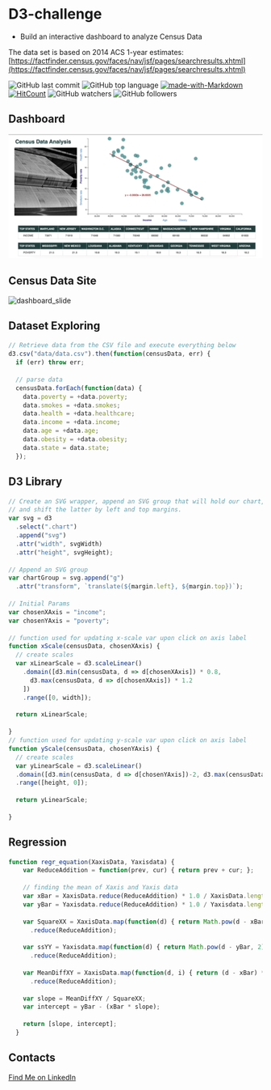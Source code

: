 # D3-challenge
* Build an interactive dashboard to analyze Census Data

The data set is based on 2014 ACS 1-year estimates: [https://factfinder.census.gov/faces/nav/jsf/pages/searchresults.xhtml](https://factfinder.census.gov/faces/nav/jsf/pages/searchresults.xhtml)

![GitHub last commit](https://img.shields.io/github/last-commit/OlegRyzhkov2020/d3-challenge)
![GitHub top language](https://img.shields.io/github/languages/top/OlegRyzhkov2020/d3-challenge)
[![made-with-Markdown](https://img.shields.io/badge/Made%20with-Markdown-1f425f.svg)](http://commonmark.org)
[![HitCount](http://hits.dwyl.com/OlegRyzhkov2020/oil-project.svg)](http://hits.dwyl.com/OlegRyzhkov2020/d3-challenge)
![GitHub watchers](https://img.shields.io/github/watchers/OlegRyzhkov2020/sql-challenge?label=Watch&style=social)
![GitHub followers](https://img.shields.io/github/followers/OlegRyzhkov2020?label=Follow&style=social)


## Dashboard

![dashboard_slide](Images/dashboard.png)

## Census Data Site

![dashboard_slide](Images/census.gif)

## Dataset Exploring

```JavaScript
// Retrieve data from the CSV file and execute everything below
d3.csv("data/data.csv").then(function(censusData, err) {
  if (err) throw err;

  // parse data
  censusData.forEach(function(data) {
    data.poverty = +data.poverty;
    data.smokes = +data.smokes;
    data.health = +data.healthcare;
    data.income = +data.income;
    data.age = +data.age;
    data.obesity = +data.obesity;
    data.state = data.state;
  });

```

## D3 Library

```JavaScript
// Create an SVG wrapper, append an SVG group that will hold our chart,
// and shift the latter by left and top margins.
var svg = d3
  .select(".chart")
  .append("svg")
  .attr("width", svgWidth)
  .attr("height", svgHeight);

// Append an SVG group
var chartGroup = svg.append("g")
  .attr("transform", `translate(${margin.left}, ${margin.top})`);

// Initial Params
var chosenXAxis = "income";
var chosenYAxis = "poverty";

// function used for updating x-scale var upon click on axis label
function xScale(censusData, chosenXAxis) {
  // create scales
  var xLinearScale = d3.scaleLinear()
    .domain([d3.min(censusData, d => d[chosenXAxis]) * 0.8,
      d3.max(censusData, d => d[chosenXAxis]) * 1.2
    ])
    .range([0, width]);

  return xLinearScale;

}
// function used for updating y-scale var upon click on axis label
function yScale(censusData, chosenYAxis) {
  // create scales
  var yLinearScale = d3.scaleLinear()
  .domain([d3.min(censusData, d => d[chosenYAxis])-2, d3.max(censusData, d => d[chosenYAxis])])
  .range([height, 0]);

  return yLinearScale;

}
```

## Regression

```JavaScript
function regr_equation(XaxisData, Yaxisdata) {
    var ReduceAddition = function(prev, cur) { return prev + cur; };

    // finding the mean of Xaxis and Yaxis data
    var xBar = XaxisData.reduce(ReduceAddition) * 1.0 / XaxisData.length;
    var yBar = Yaxisdata.reduce(ReduceAddition) * 1.0 / Yaxisdata.length;

    var SquareXX = XaxisData.map(function(d) { return Math.pow(d - xBar, 2); })
      .reduce(ReduceAddition);

    var ssYY = Yaxisdata.map(function(d) { return Math.pow(d - yBar, 2); })
      .reduce(ReduceAddition);

    var MeanDiffXY = XaxisData.map(function(d, i) { return (d - xBar) * (Yaxisdata[i] - yBar); })
      .reduce(ReduceAddition);

    var slope = MeanDiffXY / SquareXX;
    var intercept = yBar - (xBar * slope);

    return [slope, intercept];
  }
```

## Contacts
[Find Me on
LinkedIn](https://www.linkedin.com/in/oleg-n-ryzhkov/)
